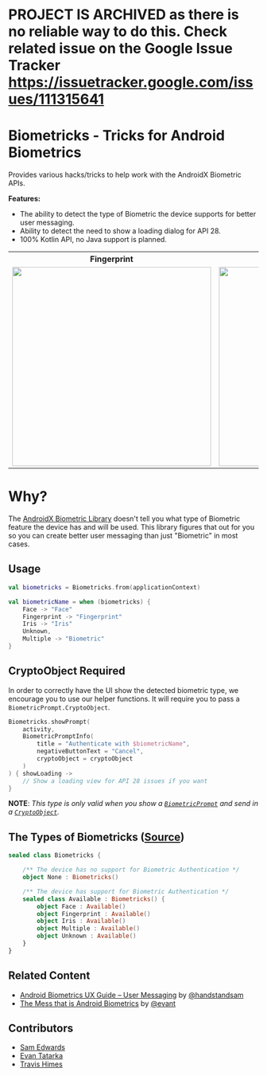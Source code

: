 # PROJECT IS ARCHIVED as there is no reliable way to do this. Check related issue on the Google Issue Tracker https://issuetracker.google.com/issues/111315641


# Biometricks - Tricks for Android Biometrics

Provides various hacks/tricks to help work with the AndroidX Biometric APIs.

**Features:**
* The ability to detect the type of Biometric the device supports for better user messaging.
* Ability to detect the need to show a loading dialog for API 28.
* 100% Kotlin API, no Java support is planned.

<table>
<tr>
<th>Fingerprint</th>
<th>Face</th>
</tr>
<tr>
<td><img src="https://github.com/handstandsam/biometricks/raw/master/static/images/sample_fingerprint.gif" height="400"/></td>
<td><img src="https://github.com/handstandsam/biometricks/raw/master/static/images/sample_face.gif" height="400"/></td>
</tr>
</table>

# Why?
The [AndroidX Biometric Library](https://developer.android.com/jetpack/androidx/releases/biometric) doesn't tell you what type of Biometric feature the device has and will be used.  This library figures that out for you so you can create better user messaging than just "Biometric" in most cases.

## Usage
``` kotlin
val biometricks = Biometricks.from(applicationContext)

val biometricName = when (biometricks) {
    Face -> "Face"
    Fingerprint -> "Fingerprint"
    Iris -> "Iris"
    Unknown,
    Multiple -> "Biometric"
}
```

## CryptoObject Required

In order to correctly have the UI show the detected biometric type, we encourage you to use our helper functions.  It will require you to pass a `BiometricPrompt.CryptoObject`.

``` kotlin
Biometricks.showPrompt(
    activity,
    BiometricPromptInfo(
        title = "Authenticate with $biometricName",
        negativeButtonText = "Cancel",
        cryptoObject = cryptoObject
    )
) { showLoading ->
    // Show a loading view for API 28 issues if you want
}
```

**NOTE**: *This type is only valid when you show a [`BiometricPrompt`](https://developer.android.com/reference/android/hardware/biometrics/BiometricPrompt) and send in a [`CryptoObject`](https://developer.android.com/reference/android/hardware/biometrics/BiometricPrompt.CryptoObject).*

## The Types of Biometricks ([Source](https://github.com/handstandsam/biometricks/blob/master/biometricks/src/main/java/com/handstandsam/biometricks/Biometricks.kt))
``` kotlin
sealed class Biometricks {

    /** The device has no support for Biometric Authentication */
    object None : Biometricks()

    /** The device has support for Biometric Authentication */
    sealed class Available : Biometricks() {
        object Face : Available()
        object Fingerprint : Available()
        object Iris : Available()
        object Multiple : Available()
        object Unknown : Available()
    }
}
```

## Related Content
* [Android Biometrics UX Guide – User Messaging](https://handstandsam.com/2020/01/03/android-biometrics-ux-guide-user-messaging/) by [@handstandsam](https://twitter.com/handstandsam)
* [The Mess that is Android Biometrics](https://medium.com/@evantatarka/the-mess-that-is-android-biometrics-4def9e222c32) by [@evant](https://twitter.com/evantatarka)

## Contributors
* [Sam Edwards](https://github.com/handstandsam)
* [Evan Tatarka](https://github.com/evant)
* [Travis Himes](https://github.com/thimes)
